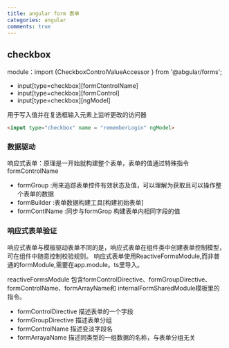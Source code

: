 ```yaml
---
title: angular form 表单
categories: angular
comments: true
---
```

## checkbox

module：import &#123;CheckboxControlValueAccessor &#125; from '@abgular/forms';

- input[type=checkbox][formCtontrolName]
- input[type=checkbox][formControl]
- input[type=checkbox][ngModel]

用于写入值并在复选框输入元素上监听更改的访问器

```html
<input type="checkbox" name = "rememberLogin" ngModel>
```
<!--more-->
### 数据驱动
响应式表单：原理是一开始就构建整个表单，表单的值通过特殊指令formControlName 

- formGroup :用来追踪表单控件有效状态及值，可以理解为获取且可以操作整个表单的数据
- formBuilder :表单数据构建工具[构建初始表单]
- formContlName :同步与formGrop 构建表单内相同字段的值

### 响应式表单验证
响应式表单与模板驱动表单不同的是，响应式表单在组件类中创建表单控制模型，可在组件中随意控制校验规则。
响应式表单使用ReactiveFormsModule,而非普通的formModule,需要在app.module。ts里导入。

reactiveFormsModule 包含formControlDirective、formGroupDirective、formControlName、formArrayName和
internalFormSharedModule模板里的指令。
- formControlDirective 描述表单的一个字段
- formGroupDirective 描述表单分组
- formControlName 描述变淡字段名
- formArrayaName 描述同类型的一组数据的名称，与表单分组无关
